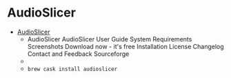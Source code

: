 # AudioSlicer
- [AudioSlicer](https://audioslicer.sourceforge.io/)
  -  AudioSlicer AudioSlicer User Guide System Requirements Screenshots Download now - it's free Installation License Changelog Contact and Feedback Sourceforge
  - 
  - `brew cask install audioslicer`
